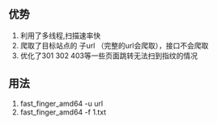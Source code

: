 ## 优势
1. 利用了多线程,扫描速率快
2. 爬取了目标站点的 子url （完整的url会爬取），接口不会爬取
3. 优化了301 302 403等一些页面跳转无法扫到指纹的情况

## 用法
1. fast_finger_amd64 -u url
2. fast_finger_amd64 -f 1.txt

